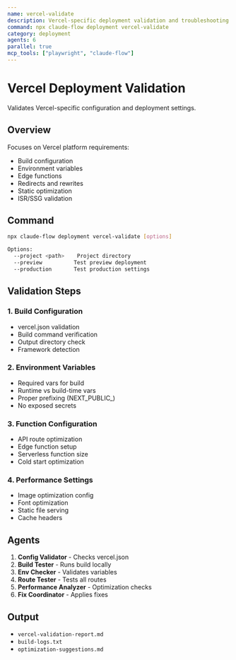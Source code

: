 ```yaml
---
name: vercel-validate
description: Vercel-specific deployment validation and troubleshooting
command: npx claude-flow deployment vercel-validate
category: deployment
agents: 6
parallel: true
mcp_tools: ["playwright", "claude-flow"]
---
```


# Vercel Deployment Validation

Validates Vercel-specific configuration and deployment settings.

## Overview

Focuses on Vercel platform requirements:
- Build configuration
- Environment variables
- Edge functions
- Redirects and rewrites
- Static optimization
- ISR/SSG validation

## Command

```bash
npx claude-flow deployment vercel-validate [options]

Options:
  --project <path>    Project directory
  --preview          Test preview deployment
  --production       Test production settings
```

## Validation Steps

### 1. Build Configuration
- vercel.json validation
- Build command verification
- Output directory check
- Framework detection

### 2. Environment Variables
- Required vars for build
- Runtime vs build-time vars
- Proper prefixing (NEXT_PUBLIC_)
- No exposed secrets

### 3. Function Configuration
- API route optimization
- Edge function setup
- Serverless function size
- Cold start optimization

### 4. Performance Settings
- Image optimization config
- Font optimization
- Static file serving
- Cache headers

## Agents

1. **Config Validator** - Checks vercel.json
2. **Build Tester** - Runs build locally
3. **Env Checker** - Validates variables
4. **Route Tester** - Tests all routes
5. **Performance Analyzer** - Optimization checks
6. **Fix Coordinator** - Applies fixes

## Output

- `vercel-validation-report.md`
- `build-logs.txt`
- `optimization-suggestions.md`